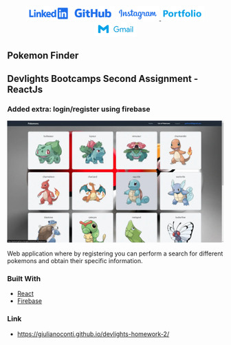<p align="center">
  <a href="https://www.linkedin.com/in/giulianoconti/"><img width="100" src="https://raw.githubusercontent.com/giulianoconti/api/main/svgs/linkedin.svg" alt="LinkedIn"></a>
  <a href="https://github.com/giulianoconti"><img width="100" src="https://raw.githubusercontent.com/giulianoconti/api/main/svgs/github.svg" alt="GitHub"></a>
  <a href="https://www.instagram.com/giulianocontii/"><img width="100" src="https://raw.githubusercontent.com/giulianoconti/api/main/svgs/instagram.svg" alt="Instagram">
  <a href="https://giulianoconti.site/"><img width="100" src="https://raw.githubusercontent.com/giulianoconti/api/main/svgs/portfolio.png" alt="Portfolio">
</a>
  <a href="mailto:giuliconti1@gmail.com"><img width="100" src="https://raw.githubusercontent.com/giulianoconti/api/main/svgs/gmail.png" alt="Mail"></a>
</p>

## Pokemon Finder

## Devlights Bootcamps Second Assignment - ReactJs

### Added extra: login/register using firebase

![Sokoban](https://raw.githubusercontent.com/giulianoconti/api/main/imagesProjects/images_1920x1080/pokemon.webp?raw=true)

Web application where by registering you can perform a search for different pokemons and obtain their specific information.

### Built With

* [React](https://reactjs.org/)
* [Firebase](https://firebase.google.com/)

### Link

* https://giulianoconti.github.io/devlights-homework-2/
